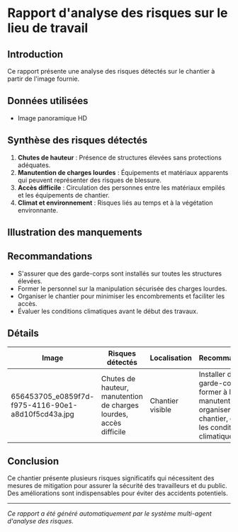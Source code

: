 # Rapport d'analyse des risques sur le lieu de travail
## Introduction
Ce rapport présente une analyse des risques détectés sur le chantier à partir de l'image fournie.

## Données utilisées
- Image panoramique HD

## Synthèse des risques détectés
1. **Chutes de hauteur** : Présence de structures élevées sans protections adéquates.
2. **Manutention de charges lourdes** : Équipements et matériaux apparents qui peuvent représenter des risques de blessure.
3. **Accès difficile** : Circulation des personnes entre les matériaux empilés et les équipements de chantier.
4. **Climat et environnement** : Risques liés au temps et à la végétation environnante.

## Illustration des manquements
<!-- Insertion d'images annotées ou de schémas -->

## Recommandations
- S'assurer que des garde-corps sont installés sur toutes les structures élevées.
- Former le personnel sur la manipulation sécurisée des charges lourdes.
- Organiser le chantier pour minimiser les encombrements et faciliter les accès.
- Évaluer les conditions climatiques avant le début des travaux.

## Détails
| Image | Risques détectés | Localisation | Recommandations |
|-------|------------------|--------------|-----------------|
| 656453705_e0859f7d-f975-4116-90e1-a8d10f5cd43a.jpg | Chutes de hauteur, manutention de charges lourdes, accès difficile | Chantier visible | Installer des garde-corps, former à la manutention, organiser le chantier, évaluer les conditions climatiques |

## Conclusion
Ce chantier présente plusieurs risques significatifs qui nécessitent des mesures de mitigation pour assurer la sécurité des travailleurs et du public. Des améliorations sont indispensables pour éviter des accidents potentiels.

---
*Ce rapport a été généré automatiquement par le système multi-agent d'analyse des risques.*